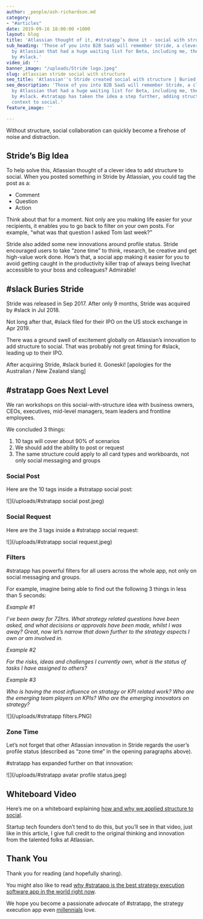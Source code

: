 ```yaml
---
author: _people/ash-richardson.md
category:
- "#articles"
date: 2019-09-16 18:00:00 +1000
layout: blog
title: 'Atlassian thought of it, #stratapp’s done it - social with structure'
sub_heading: 'Those of you into B2B SaaS will remember Stride, a clever innovation
  by Atlassian that had a huge waiting list for Beta, including me, then it was buried
  by #slack.'
video_id: ''
banner_image: "/uploads/Stride logo.jpeg"
slug: atlassian stride social with structure
seo_title: 'Atlassian''s Stride created social with structure | Buried by #slack'
seo_description: 'Those of you into B2B SaaS will remember Stride, a clever innovation
  by Atlassian that had a huge waiting list for Beta, including me, then it was buried
  by #slack. #stratapp has taken the idea a step further, adding structure and a strategic
  context to social.'
feature_image: ''

---
```

Without structure, social collaboration can quickly become a firehose of noise and distraction.

## Stride’s Big Idea

To help solve this, Atlassian thought of a clever idea to add structure to social. When you posted something in Stride by Atlassian, you could tag the post as a:

* Comment
* Question
* Action

Think about that for a moment. Not only are you making life easier for your recipients, it enables you to go back to filter on your own posts. For example, “what was that question I asked Tom last week?”

Stride also added some new innovations around profile status. Stride encouraged users to take “zone time” to think, research, be creative and get high-value work done. How’s that, a social app making it easier for you to avoid getting caught in the productivity killer trap of always being livechat accessible to your boss and colleagues? Admirable!

## #slack Buries Stride

Stride was released in Sep 2017. After only 9 months, Stride was acquired by #slack in Jul 2018.

Not long after that, #slack filed for their IPO on the US stock exchange in Apr 2019.

There was a ground swell of excitement globally on Atlassian’s innovation to add structure to social. That was probably not great timing for #slack, leading up to their IPO.

After acquiring Stride, #slack buried it. Goneski! \[apologies for the Australian / New Zealand slang\]

## #stratapp Goes Next Level

We ran workshops on this social-with-structure idea with business owners, CEOs, executives, mid-level managers, team leaders and frontline employees.

We concluded 3 things:

1. 10 tags will cover about 90% of scenarios
2. We should add the ability to post or request
3. The same structure could apply to all card types and workboards, not only social messaging and groups

### Social Post

Here are the 10 tags inside a #stratapp social post:

![](/uploads/#stratapp social post.jpeg)

### Social Request

Here are the 3 tags inside a #stratapp social request:

![](/uploads/#stratapp social request.jpeg)

### Filters

\#stratapp has powerful filters for all users across the whole app, not only on social messaging and groups.

For example, imagine being able to find out the following 3 things in less than 5 seconds:

_Example #1_

_I’ve been away for 72hrs. What strategy related questions have been asked, and what decisions or approvals have been made, whilst I was away? Great, now let’s narrow that down further to the strategy aspects I own or am involved in._

_Example #2_

_For the risks, ideas and challenges I currently own, what is the status of tasks I have assigned to others?_

_Example #3_

_Who is having the most influence on strategy or KPI related work? Who are the emerging team players on KPIs? Who are the emerging innovators on strategy?_

![](/uploads/#stratapp filters.PNG)

### Zone Time

Let’s not forget that other Atlassian innovation in Stride regards the user’s profile status (described as “zone time” in the opening paragraphs above).

\#stratapp has expanded further on that innovation:

![](/uploads/#stratapp avatar profile status.jpeg)

## Whiteboard Video

Here’s me on a whiteboard explaining [how and why we applied structure to social]().

Startup tech founders don’t tend to do this, but you’ll see in that video, just like in this article, I give full credit to the original thinking and innovation from the talented folks at Atlassian.

## Thank You

Thank you for reading (and hopefully sharing).

You might also like to read [why #stratapp is the best strategy execution software app in the world right now](https://stratapp.ai/blog/best-strategy-execution-software/ "best strategy execution software").

We hope you become a passionate advocate of #stratapp, the strategy execution app even [millennials](https://stratapp.ai/blog/millennials/ "millennials") love.